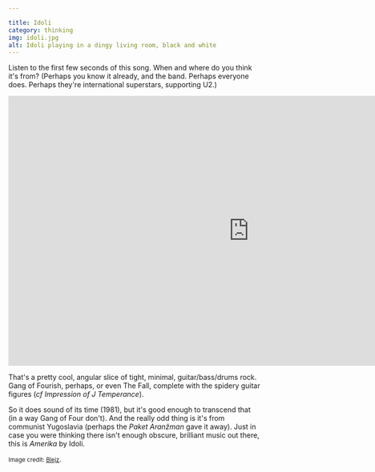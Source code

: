 ```yaml
---

title: Idoli
category: thinking
img: idoli.jpg
alt: Idoli playing in a dingy living room, black and white
---
```


Listen to the first few seconds of this song. When and where do you think it's from? (Perhaps you know it already, and the band. Perhaps everyone does. Perhaps they're international superstars, supporting U2.)

<div class="constrain">

<iframe width="960" height="540" src="https://www.youtube.com/embed/CSZX5i5SLcE?rel=0&amp;controls=0&amp;showinfo=0" frameborder="0" allowfullscreen></iframe>

</div>

That's a pretty cool, angular slice of tight, minimal, guitar/bass/drums rock. Gang of Fourish, perhaps, or even The Fall, complete with the spidery guitar figures (<i>cf</i> <cite>Impression of J Temperance</cite>).

So it does sound of its time (1981), but it's good enough to transcend that (in a way Gang of Four don't). And the really odd thing is it's from communist Yugoslavia (perhaps the <i>Paket Aranžman</i> gave it away). Just in case you were thinking there isn't enough obscure, brilliant music out there, this is <cite>Amerika</cite> by Idoli.

<p><small>Image credit: <a href="https://blejz.tumblr.com/post/103296048495/lane7amc-vis-idoli">Blejz</a></small>.</p>
